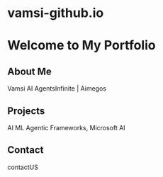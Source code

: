 # vamsi-github.io

# Welcome to My Portfolio

## About Me
Vamsi AI AgentsInfinite | Aimegos 

## Projects
AI ML Agentic Frameworks, Microsoft AI

## Contact
contactUS
